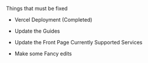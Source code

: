 Things that must be fixed

- Vercel Deployment (Completed)

- Update the Guides

- Update the Front Page Currently Supported Services

- Make some Fancy edits